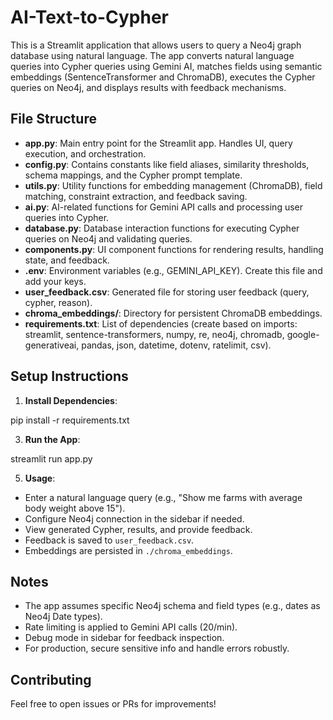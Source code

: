 # AI-Text-to-Cypher

This is a Streamlit application that allows users to query a Neo4j graph database using natural language. The app converts natural language queries into Cypher queries using Gemini AI, matches fields using semantic embeddings (SentenceTransformer and ChromaDB), executes the Cypher queries on Neo4j, and displays results with feedback mechanisms.

## File Structure

- **app.py**: Main entry point for the Streamlit app. Handles UI, query execution, and orchestration.
- **config.py**: Contains constants like field aliases, similarity thresholds, schema mappings, and the Cypher prompt template.
- **utils.py**: Utility functions for embedding management (ChromaDB), field matching, constraint extraction, and feedback saving.
- **ai.py**: AI-related functions for Gemini API calls and processing user queries into Cypher.
- **database.py**: Database interaction functions for executing Cypher queries on Neo4j and validating queries.
- **components.py**: UI component functions for rendering results, handling state, and feedback.
- **.env**: Environment variables (e.g., GEMINI_API_KEY). Create this file and add your keys.
- **user_feedback.csv**: Generated file for storing user feedback (query, cypher, reason).
- **chroma_embeddings/**: Directory for persistent ChromaDB embeddings.
- **requirements.txt**: List of dependencies (create based on imports: streamlit, sentence-transformers, numpy, re, neo4j, chromadb, google-generativeai, pandas, json, datetime, dotenv, ratelimit, csv).

## Setup Instructions

1. **Install Dependencies**:

pip install -r requirements.txt

3. **Run the App**:
   
streamlit run app.py

5. **Usage**:
   
- Enter a natural language query (e.g., "Show me farms with average body weight above 15").
- Configure Neo4j connection in the sidebar if needed.
- View generated Cypher, results, and provide feedback.
- Feedback is saved to `user_feedback.csv`.
- Embeddings are persisted in `./chroma_embeddings`.

## Notes
- The app assumes specific Neo4j schema and field types (e.g., dates as Neo4j Date types).
- Rate limiting is applied to Gemini API calls (20/min).
- Debug mode in sidebar for feedback inspection.
- For production, secure sensitive info and handle errors robustly.

## Contributing
Feel free to open issues or PRs for improvements!
